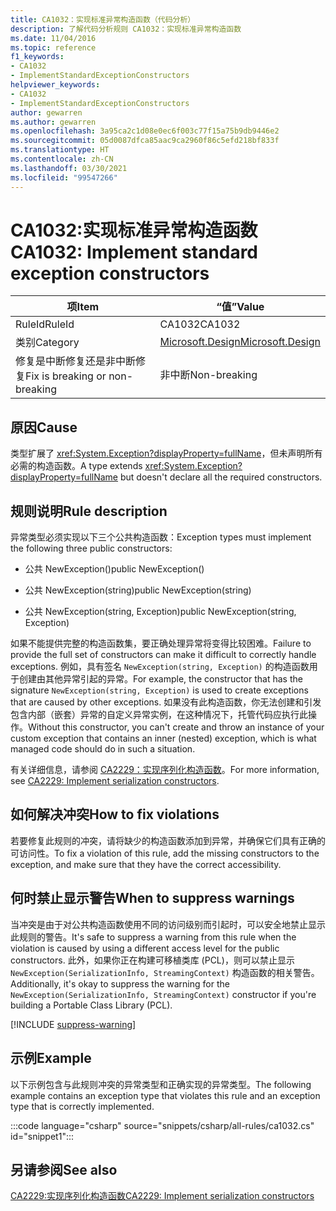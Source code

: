 ```yaml
---
title: CA1032：实现标准异常构造函数（代码分析）
description: 了解代码分析规则 CA1032：实现标准异常构造函数
ms.date: 11/04/2016
ms.topic: reference
f1_keywords:
- CA1032
- ImplementStandardExceptionConstructors
helpviewer_keywords:
- CA1032
- ImplementStandardExceptionConstructors
author: gewarren
ms.author: gewarren
ms.openlocfilehash: 3a95ca2c1d08e0ec6f003c77f15a75b9db9446e2
ms.sourcegitcommit: 05d0087dfca85aac9ca2960f86c5efd218bf833f
ms.translationtype: HT
ms.contentlocale: zh-CN
ms.lasthandoff: 03/30/2021
ms.locfileid: "99547266"
---
```

# <a name="ca1032-implement-standard-exception-constructors"></a><span data-ttu-id="62049-103">CA1032:实现标准异常构造函数</span><span class="sxs-lookup"><span data-stu-id="62049-103">CA1032: Implement standard exception constructors</span></span>

| <span data-ttu-id="62049-104">项</span><span class="sxs-lookup"><span data-stu-id="62049-104">Item</span></span>                                     | <span data-ttu-id="62049-105">“值”</span><span class="sxs-lookup"><span data-stu-id="62049-105">Value</span></span>            |
|------------------------------------------|------------------|
| <span data-ttu-id="62049-106">RuleId</span><span class="sxs-lookup"><span data-stu-id="62049-106">RuleId</span></span>                                   | <span data-ttu-id="62049-107">CA1032</span><span class="sxs-lookup"><span data-stu-id="62049-107">CA1032</span></span>           |
| <span data-ttu-id="62049-108">类别</span><span class="sxs-lookup"><span data-stu-id="62049-108">Category</span></span>                                 | [<span data-ttu-id="62049-109">Microsoft.Design</span><span class="sxs-lookup"><span data-stu-id="62049-109">Microsoft.Design</span></span>](design-warnings.md) |
| <span data-ttu-id="62049-110">修复是中断修复还是非中断修复</span><span class="sxs-lookup"><span data-stu-id="62049-110">Fix is breaking or non-breaking</span></span> | <span data-ttu-id="62049-111">非中断</span><span class="sxs-lookup"><span data-stu-id="62049-111">Non-breaking</span></span>     |

## <a name="cause"></a><span data-ttu-id="62049-112">原因</span><span class="sxs-lookup"><span data-stu-id="62049-112">Cause</span></span>

<span data-ttu-id="62049-113">类型扩展了 <xref:System.Exception?displayProperty=fullName>，但未声明所有必需的构造函数。</span><span class="sxs-lookup"><span data-stu-id="62049-113">A type extends <xref:System.Exception?displayProperty=fullName> but doesn't declare all the required constructors.</span></span>

## <a name="rule-description"></a><span data-ttu-id="62049-114">规则说明</span><span class="sxs-lookup"><span data-stu-id="62049-114">Rule description</span></span>

<span data-ttu-id="62049-115">异常类型必须实现以下三个公共构造函数：</span><span class="sxs-lookup"><span data-stu-id="62049-115">Exception types must implement the following three public constructors:</span></span>

- <span data-ttu-id="62049-116">公共 NewException()</span><span class="sxs-lookup"><span data-stu-id="62049-116">public NewException()</span></span>

- <span data-ttu-id="62049-117">公共 NewException(string)</span><span class="sxs-lookup"><span data-stu-id="62049-117">public NewException(string)</span></span>

- <span data-ttu-id="62049-118">公共 NewException(string, Exception)</span><span class="sxs-lookup"><span data-stu-id="62049-118">public NewException(string, Exception)</span></span>

<span data-ttu-id="62049-119">如果不能提供完整的构造函数集，要正确处理异常将变得比较困难。</span><span class="sxs-lookup"><span data-stu-id="62049-119">Failure to provide the full set of constructors can make it difficult to correctly handle exceptions.</span></span> <span data-ttu-id="62049-120">例如，具有签名 `NewException(string, Exception)` 的构造函数用于创建由其他异常引起的异常。</span><span class="sxs-lookup"><span data-stu-id="62049-120">For example, the constructor that has the signature `NewException(string, Exception)` is used to create exceptions that are caused by other exceptions.</span></span> <span data-ttu-id="62049-121">如果没有此构造函数，你无法创建和引发包含内部（嵌套）异常的自定义异常实例，在这种情况下，托管代码应执行此操作。</span><span class="sxs-lookup"><span data-stu-id="62049-121">Without this constructor, you can't create and throw an instance of your custom exception that contains an inner (nested) exception, which is what managed code should do in such a situation.</span></span>

<span data-ttu-id="62049-122">有关详细信息，请参阅 [CA2229：实现序列化构造函数](ca2229.md)。</span><span class="sxs-lookup"><span data-stu-id="62049-122">For more information, see [CA2229: Implement serialization constructors](ca2229.md).</span></span>

## <a name="how-to-fix-violations"></a><span data-ttu-id="62049-123">如何解决冲突</span><span class="sxs-lookup"><span data-stu-id="62049-123">How to fix violations</span></span>

<span data-ttu-id="62049-124">若要修复此规则的冲突，请将缺少的构造函数添加到异常，并确保它们具有正确的可访问性。</span><span class="sxs-lookup"><span data-stu-id="62049-124">To fix a violation of this rule, add the missing constructors to the exception, and make sure that they have the correct accessibility.</span></span>

## <a name="when-to-suppress-warnings"></a><span data-ttu-id="62049-125">何时禁止显示警告</span><span class="sxs-lookup"><span data-stu-id="62049-125">When to suppress warnings</span></span>

<span data-ttu-id="62049-126">当冲突是由于对公共构造函数使用不同的访问级别而引起时，可以安全地禁止显示此规则的警告。</span><span class="sxs-lookup"><span data-stu-id="62049-126">It's safe to suppress a warning from this rule when the violation is caused by using a different access level for the public constructors.</span></span> <span data-ttu-id="62049-127">此外，如果你正在构建可移植类库 (PCL)，则可以禁止显示 `NewException(SerializationInfo, StreamingContext)` 构造函数的相关警告。</span><span class="sxs-lookup"><span data-stu-id="62049-127">Additionally, it's okay to suppress the warning for the `NewException(SerializationInfo, StreamingContext)` constructor if you're building a Portable Class Library (PCL).</span></span>

[!INCLUDE [suppress-warning](../../../../includes/code-analysis/suppress-warning.md)]

## <a name="example"></a><span data-ttu-id="62049-128">示例</span><span class="sxs-lookup"><span data-stu-id="62049-128">Example</span></span>

<span data-ttu-id="62049-129">以下示例包含与此规则冲突的异常类型和正确实现的异常类型。</span><span class="sxs-lookup"><span data-stu-id="62049-129">The following example contains an exception type that violates this rule and an exception type that is correctly implemented.</span></span>

:::code language="csharp" source="snippets/csharp/all-rules/ca1032.cs" id="snippet1":::

## <a name="see-also"></a><span data-ttu-id="62049-130">另请参阅</span><span class="sxs-lookup"><span data-stu-id="62049-130">See also</span></span>

[<span data-ttu-id="62049-131">CA2229:实现序列化构造函数</span><span class="sxs-lookup"><span data-stu-id="62049-131">CA2229: Implement serialization constructors</span></span>](ca2229.md)
